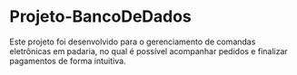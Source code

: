 # Projeto-BancoDeDados
Este projeto foi desenvolvido para o gerenciamento de comandas eletrônicas em padaria, no qual é possível acompanhar pedidos e finalizar pagamentos de forma intuitiva.
